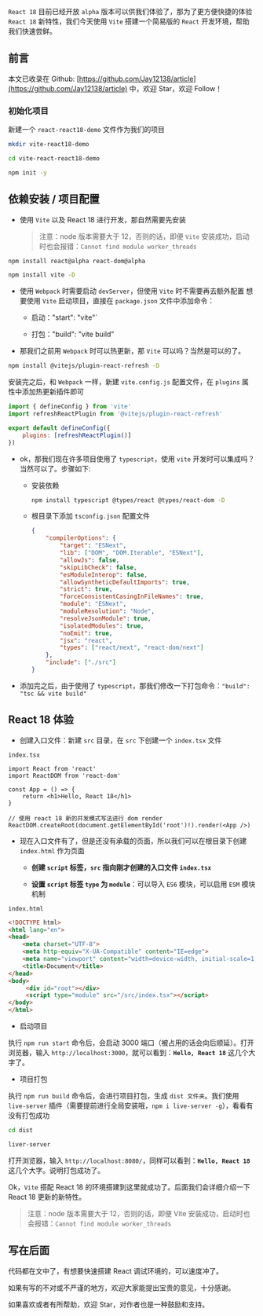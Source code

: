 `React 18` 目前已经开放 `alpha` 版本可以供我们体验了，那为了更方便快捷的体验 `React 18` 新特性，我们今天使用 `Vite` 搭建一个简易版的 `React` 开发环境，帮助我们快速尝鲜。

## 前言

本文已收录在 Github: [https://github.com/Jay12138/article](https://github.com/Jay12138/article) 中，欢迎 Star，欢迎 Follow！



### 初始化项目

新建一个 `react-react18-demo` 文件作为我们的项目

``` bash
mkdir vite-react18-demo

cd vite-react-react18-demo

npm init -y
```

## 依赖安装 / 项目配置

- 使用 `Vite` 以及 React 18 进行开发，那自然需要先安装

  > 注意：node 版本需要大于 12，否则的话，即便 `Vite` 安装成功，启动时也会报错：`Cannot find module worker_threads`

``` bash
npm install react@alpha react-dom@alpha

npm install vite -D
```

- 使用 `Webpack` 时需要启动 `devServer`，但使用 `Vite` 时不需要再去额外配置
  想要使用 `Vite` 启动项目，直接在 `package.json` 文件中添加命令：
  - 启动："start": "vite"`

  - 打包："build": "vite build"

- 那我们之前用 `Webpack` 时可以热更新，那 `Vite` 可以吗？当然是可以的了。

``` bash
npm install @vitejs/plugin-react-refresh -D
```

安装完之后，和 `Webpack` 一样，新建 `vite.config.js` 配置文件，在 `plugins` 属性中添加热更新插件即可

``` js
import { defineConfig } from 'vite'
import refreshReactPlugin from '@vitejs/plugin-react-refresh'

export default defineConfig({
    plugins: [refreshReactPlugin()]
})
```

- ok，那我们现在许多项目使用了 `typescript`，使用 `vite` 开发时可以集成吗？当然可以了。步骤如下:

  - 安装依赖

    ``` bash
    npm install typescript @types/react @types/react-dom -D
    ```

  - 根目录下添加 `tsconfig.json` 配置文件

    ``` json
    {
        "compilerOptions": {
            "target": "ESNext",
            "lib": ["DOM", "DOM.Iterable", "ESNext"],
            "allowJs": false,
            "skipLibCheck": false,
            "esModuleInterop": false,
            "allowSyntheticDefaultImports": true,
            "strict": true,
            "forceConsistentCasingInFileNames": true,
            "module": "ESNext",
            "moduleResolution": "Node",
            "resolveJsonModule": true,
            "isolatedModules": true,
            "noEmit": true,
            "jsx": "react",
            "types": ["react/next", "react-dom/next"]
        },
        "include": ["./src"]
    }
    ```

- 添加完之后，由于使用了 `typescript`，那我们修改一下打包命令：`"build": "tsc && vite build"`

## React 18 体验

- 创建入口文件：新建 `src` 目录，在 `src` 下创建一个 `index.tsx` 文件

`index.tsx`

``` tsx
import React from 'react'
import ReactDOM from 'react-dom'

const App = () => {
    return <h1>Hello, React 18</h1>
}

// 使用 react 18 新的并发模式写法进行 dom render
ReactDOM.createRoot(document.getElementById('root')!).render(<App />)
```

- 现在入口文件有了，但是还没有承载的页面，所以我们可以在根目录下创建 `index.html` 作为页面

  - **创建 `script` 标签，`src` 指向刚才创建的入口文件 `index.tsx`**

  - **设置 `script` 标签 `type` 为 `module`**：可以导入 `ES6` 模块，可以启用 `ESM` 模块机制

`index.html`

``` html
<!DOCTYPE html>
<html lang="en">
<head>
    <meta charset="UTF-8">
    <meta http-equiv="X-UA-Compatible" content="IE=edge">
    <meta name="viewport" content="width=device-width, initial-scale=1.0">
    <title>Document</title>
</head>
<body>
     <div id="root"></div>
     <script type="module" src="/src/index.tsx"></script>
</body>
</html>
```

- 启动项目

执行 `npm run start` 命令后，会启动 3000 端口（被占用的话会向后顺延）。打开浏览器，输入 `http://localhost:3000`，就可以看到：**`Hello, React 18`** 这几个大字了。

- 项目打包

执行 `npm run build` 命令后，会进行项目打包，生成 `dist 文件夹`。我们使用 `live-server` 插件（需要提前进行全局安装哦，`npm i live-server -g`），看看有没有打包成功

``` bash
cd dist

liver-server
```

打开浏览器，输入 `http://localhost:8080/`，同样可以看到：**`Hello, React 18`** 这几个大字。说明打包成功了。

Ok，`Vite` 搭配 React 18 的环境搭建到这里就成功了。后面我们会详细介绍一下 React 18 更新的新特性。



> 注意：node 版本需要大于 12，否则的话，即便 Vite 安装成功，启动时也会报错：`Cannot find module worker_threads`

## 写在后面

代码都在文中了，有想要快速搭建 React 调试环境的，可以速度冲了。

如果有写的不对或不严谨的地方，欢迎大家能提出宝贵的意见，十分感谢。

如果喜欢或者有所帮助，欢迎 Star，对作者也是一种鼓励和支持。

